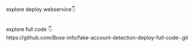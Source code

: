 explore deploy webservice👇
<br>

<br>
explore full code 👇
<br>
https://github.com/Bose-info/fake-account-detection-deploy-full-code-.git
